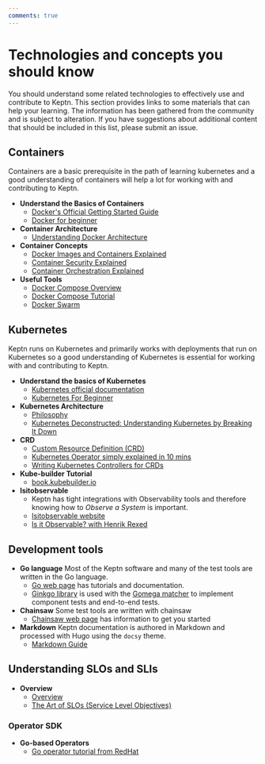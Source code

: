 ```yaml
---
comments: true
---
```


# Technologies and concepts you should know

You should understand some related technologies
to effectively use and contribute to Keptn.
This section provides links to some materials that can help your learning.
The information has been gathered from the community and is subject to alteration.
If you have suggestions about additional content that should be included in this list,
please submit an issue.

## Containers

Containers are a basic prerequisite in the path of learning kubernetes and a good understanding
of containers will help a lot for working with and contributing to Keptn.

* **Understand the Basics of Containers**
    * [Docker's Official Getting Started Guide](https://docs.docker.com/get-started/)
    * [Docker for beginner](https://youtu.be/3c-iBn73dDE?si=tilXJsYAxZGEMGg1)
* **Container Architecture**
    * [Understanding Docker Architecture](https://docs.docker.com/get-started/overview/#docker-architecture)
* **Container Concepts**
    * [Docker Images and Containers Explained](https://circleci.com/blog/docker-image-vs-container/)
    * [Container Security Explained](https://www.youtube.com/watch?v=b_euX_M82uI)
    * [Container Orchestration Explained](https://youtu.be/kBF6Bvth0zw?si=bUj2bdMbk9xmnF_G)
* **Useful Tools**
    * [Docker Compose Overview](https://docs.docker.com/compose/)
    * [Docker Compose Tutorial](https://youtu.be/SXwC9fSwct8?si=dXaxQVxx0QhW7sku)
    * [Docker Swarm](https://docs.docker.com/engine/swarm/)

## Kubernetes

Keptn runs on Kubernetes and primarily works with deployments that run on Kubernetes
so a good understanding of Kubernetes is essential
for working with and contributing to Keptn.

* **Understand the basics of Kubernetes**
    * [Kubernetes official documentation](https://kubernetes.io/docs/concepts/overview/)
    * [Kubernetes For Beginner](https://youtu.be/X48VuDVv0do)
* **Kubernetes Architecture**
    * [Philosophy](https://youtu.be/ZuIQurh_kDk)
    * [Kubernetes Deconstructed: Understanding Kubernetes by Breaking It Down](https://www.youtube.com/watch?v=90kZRyPcRZw)
* **CRD**
    * [Custom Resource Definition (CRD)](https://www.youtube.com/watch?v=xGafiZEX0YA)
    * [Kubernetes Operator simply explained in 10 mins](https://www.youtube.com/watch?v=ha3LjlD6g7g)
    * [Writing Kubernetes Controllers for CRDs](https://www.youtube.com/watch?v=7wdUa4Ulwxg)
* **Kube-builder Tutorial**
    * [book.kubebuilder.io](https://book.kubebuilder.io/introduction.html)
* **Isitobservable**
    * Keptn has tight integrations with Observability tools and therefore knowing how to _Observe a System_ is important.
    * [Isitobservable website](https://isitobservable.io/)
    * [Is it Observable?
    with Henrik Rexed](https://www.youtube.com/watch?v=aMwk2qo0v40)

## Development tools

* **Go language**
  Most of the Keptn software and many of the test tools
  are written in the Go language.
    * [Go web page](https://go.dev/)
  has tutorials and documentation.
    * [Ginkgo library](https://github.com/onsi/ginkgo/blob/master/README.md)
    is used with the
    [Gomega matcher](https://onsi.github.io/gomega/)
    to implement component tests and end-to-end tests.
* **Chainsaw**
  Some test tools are written with chainsaw
    * [Chainsaw web page](https://kyverno.github.io/chainsaw/)
  has information to get you started
* **Markdown**
  Keptn documentation is authored in Markdown
  and processed with Hugo using the `docsy` theme.
    * [Markdown Guide](https://www.markdownguide.org/)

## Understanding SLOs and SLIs

* **Overview**
    * [Overview](https://www.youtube.com/watch?v=tEylFyxbDLE)
    * [The Art of SLOs (Service Level Objectives)](https://www.youtube.com/watch?v=E3ReKuJ8ewA)

### Operator SDK

* **Go-based Operators**
    * [Go operator tutorial from RedHat](https://docs.okd.io/latest/operators/operator_sdk/golang/osdk-golang-tutorial.html)
